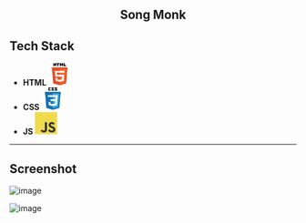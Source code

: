 <h2 align="center">Song Monk</h2>

## Tech Stack

- **HTML <img src="https://raw.githubusercontent.com/devicons/devicon/master/icons/html5/html5-original-wordmark.svg" alt="html5" width="40" height="40"/>**
- **CSS <img src="https://raw.githubusercontent.com/devicons/devicon/master/icons/css3/css3-original-wordmark.svg" alt="css3" width="40" height="40"/>**
- **JS <img src="https://raw.githubusercontent.com/devicons/devicon/master/icons/javascript/javascript-original.svg" alt="javascript" width="40" height="40"/>**

<hr>

## Screenshot

![image](https://user-images.githubusercontent.com/90305324/213869007-eb402796-d0af-41b3-a923-7d63b5ee5cf1.png)

![image](https://user-images.githubusercontent.com/90305324/213869028-eed7b109-26cf-48b5-a381-816935442250.png)
